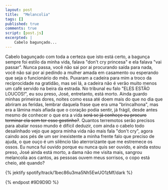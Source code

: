 ```yaml
---
layout: post
title:  "Melancolia"
tags: []
published: true
comments: true
script: [post.js]
excerpted: |
    Cabelo bagunçado...
---
```


Cabelo bagunçado com toda a certeza que isto está certo, a bagunça sempre foi estilo da minha vida, falava "don't cry princesa" e ela falava "vai passar". Nunca passa, você não sai por ai procurando saída para nada, você não sai por ai pedindo a mulher amada em casamento ou esperando que seja o funcionário do mês. Puxaram a cadeira para mim a troco da reciprocidade na gratidão, mas sei lá, a cadeira não é verão muito menos um café servido na beira da estrada. No tribunal eu falo "ELES ESTÃO LOUCOS!", eu sou preso, José, entretanto, está morto. Ainda guardo minhas primeiras dores, noites como essa até doem mais do que no dia que abriram as feridas, lembrar daquela frase que era uma "brincalhona", mas era a lâmina mais afiada que o coração podia sentir, já frágil, desde antes mesmo de conhecer o que era a vida ~~será se já conheço ou procuro terminar ela sem ter esse gostinho?~~. Quantos terremotos serão precisos para abalar nosso mundo é difícil deduzir, com ainda o cabelo todo desalinhado vejo que agora minha vida não mais fala "don't cry", agora caindo aos pés de um ser inexistente a minha frente falo que preciso de ajuda, o que ouço é um silêncio tão aterrorizante que me estremece os ossos. Eu nunca fui ouvido porque eu nunca quis ser ouvido, e ainda estou preso, José ainda está morto, a dama não me visita mais, sangrou melancolia aos cantos, as pessoas ouvem meus sorrisos, o copo está cheio, até quando?

{% jektify spotify/track/1bec86u3ma5Nh5EwUO1zMf/dark %}

{% endpost #9D9D9D %}
